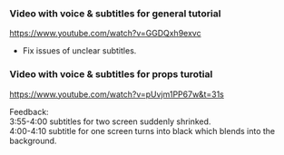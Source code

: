 ### Video with voice & subtitles for general tutorial
https://www.youtube.com/watch?v=GGDQxh9exvc
- Fix issues of unclear subtitles.

### Video with voice & subtitles for props turotial
https://www.youtube.com/watch?v=pUvjm1PP67w&t=31s

Feedback:  
3:55-4:00 subtitles for two screen suddenly shrinked.   
4:00-4:10 subtitle for one screen turns into black which blends into the background. 

